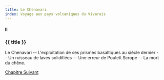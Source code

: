 ```yaml
---
title: Le Chenavari
index: Voyage aux pays volcaniques du Vivarais
---
```


#### II

### {{ title }}

<div id="tltr">

Le Chenavari -- L'exploitation de ses prismes basaltiques au siècle dernier --
Un ruisseau de laves solidifiées -- Une erreur de Poulett Scrope -- La mort du
chêne.

</div>

<div id="next">

[Chapitre Suivant](03.html)

</div>
